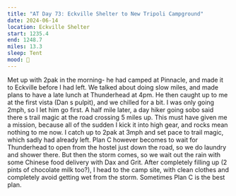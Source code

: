 ```yaml
---
title: "AT Day 73: Eckville Shelter to New Tripoli Campground"
date: 2024-06-14
location: Eckville Shelter
start: 1235.4
end: 1248.7
miles: 13.3
sleep: Tent
mood: 🙂
---
```

Met up with 2pak in the morning- he had camped at Pinnacle, and made it to Eckville before I had left. We
talked about doing slow miles, and made plans to have a late lunch at Thunderhead at 4pm. He then caught up
to me at the first vista (Dan s pulpit), and we chilled for a bit. I was only going 2mph, so I let him go first. A half
mile later, a day hiker going sobo said there s trail magic at the road crossing 5 miles up. This must have given
me a mission, because all of the sudden I kick it into high gear, and rocks mean nothing to me now. I catch up to
2pak at 3mph and set pace to trail magic, which sadly had already left. Plan C however becomes to wait for
Thunderhead to open from the hostel just down the road, so we do laundry and shower there. But then the
storm comes, so we wait out the rain with some Chinese food delivery with Dax and Grit. After completely filling
up (2 pints of chocolate milk too?), I head to the camp site, with clean clothes and completely avoid getting wet
from the storm. Sometimes Plan C is the best plan.